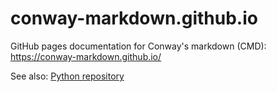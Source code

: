 # conway-markdown.github.io

GitHub pages documentation for Conway's markdown (CMD):
<https://conway-markdown.github.io/>

See also: [Python repository][cmd-repo]

[cmd-repo]: https://github.com/conway-markdown/conway-markdown
